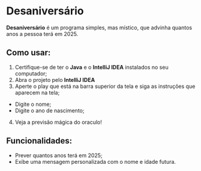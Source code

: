 # Desaniversário

**Desaniversário** é um programa simples, mas místico, que advinha quantos anos a pessoa terá em 2025. 

## Como usar:

1. Certifique-se de ter o **Java** e o **IntelliJ IDEA** instalados no seu computador;
2. Abra o projeto pelo **IntelliJ IDEA**
3. Aperte o play que está na barra superior da tela e siga as instruções que aparecem na tela;
  - Digite o nome;
  - Digite o ano de nascimento;
4. Veja a previsão mágica do oraculo!

## Funcionalidades:

- Prever quantos anos terá em 2025;
- Exibe uma mensagem personalizada com o nome e idade futura. 

